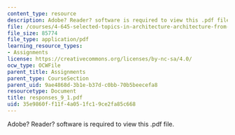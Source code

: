 ```yaml
---
content_type: resource
description: Adobe? Reader? software is required to view this .pdf file.
file: /courses/4-645-selected-topics-in-architecture-architecture-from-1750-to-the-present-fall-2004/35e9860ff11f4a051fc19ce2fa85c668_responses_9_1.pdf
file_size: 85774
file_type: application/pdf
learning_resource_types:
- Assignments
license: https://creativecommons.org/licenses/by-nc-sa/4.0/
ocw_type: OCWFile
parent_title: Assignments
parent_type: CourseSection
parent_uid: 9ae4868d-3b1e-b37d-c0bb-70b5beecefa8
resourcetype: Document
title: responses_9_1.pdf
uid: 35e9860f-f11f-4a05-1fc1-9ce2fa85c668
---
```

Adobe? Reader? software is required to view this .pdf file.